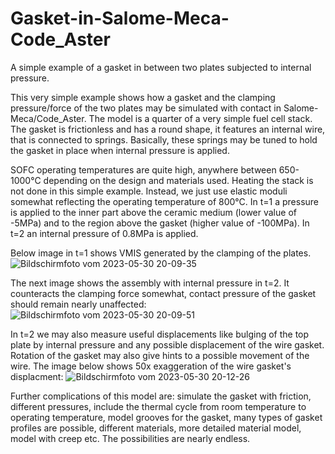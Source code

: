 # Gasket-in-Salome-Meca-Code_Aster
A simple example of a gasket in between two plates subjected to internal pressure.

This very simple example shows how a gasket and the clamping pressure/force of the two plates may be simulated with contact in Salome-Meca/Code_Aster. The model is a quarter of a very simple fuel cell stack. The gasket is frictionless and has a round shape, it features an internal wire, that is connected to springs. Basically, these springs may be tuned to hold the gasket in place when internal pressure is applied.

SOFC operating temperatures are quite high, anywhere between 650-1000°C depending on the design and materials used. Heating the stack is not done in this simple example. Instead, we just use elastic moduli somewhat reflecting the operating temperature of 800°C. 
In t=1 a pressure is applied to the inner part above the ceramic medium (lower value of -5MPa) and to the region above the gasket (higher value of -100MPa). In t=2 an internal pressure of 0.8MPa is applied. 

Below image in t=1 shows VMIS generated by the clamping of the plates. 
![Bildschirmfoto vom 2023-05-30 20-09-35](https://github.com/emefff/Gasket-in-Salome-Meca-Code_Aster/assets/89903493/1f9af762-3ff9-4f32-bf01-11ca1dac9f28)

The next image shows the assembly with internal pressure in t=2. It counteracts the clamping force somewhat, contact pressure of the gasket should remain nearly unaffected:
![Bildschirmfoto vom 2023-05-30 20-09-51](https://github.com/emefff/Gasket-in-Salome-Meca-Code_Aster/assets/89903493/2f2447d0-c592-4d9d-a9b8-b9ea90a33eaf)

In t=2 we may also measure useful displacements like bulging of the top plate by internal pressure and any possible displacement of the wire gasket. Rotation of the gasket may also give hints to a possible movement of the wire. The image below shows 50x exaggeration of the wire gasket's displacment:
![Bildschirmfoto vom 2023-05-30 20-12-26](https://github.com/emefff/Gasket-in-Salome-Meca-Code_Aster/assets/89903493/e1a8d3c9-c1f6-4c79-ac5d-0b512e072326)

Further complications of this model are: simulate the gasket with friction, different pressures, include the thermal cycle from room temperature to operating temperature, model grooves for the gasket, many types of gasket profiles are possible, different materials, more detailed material model, model with creep etc. The possibilities are nearly endless.

